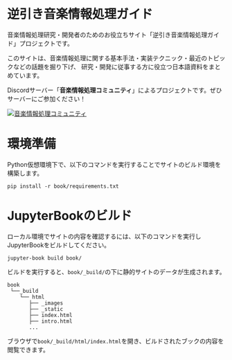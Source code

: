# 逆引き音楽情報処理ガイド

音楽情報処理研究・開発者のためのお役立ちサイト「逆引き音楽情報処理ガイド」プロジェクトです。

このサイトは、音楽情報処理に関する基本手法・実装テクニック・最近のトピックなどの話題を掘り下げ、 研究・開発に従事する方に役立つ日本語資料をまとめています。

Discordサーバー「**音楽情報処理コミュニティ**」によるプロジェクトです。ぜひサーバーにご参加ください！

<a href="https://discord.gg/RJRS8pmpwT">
        <img src="https://img.shields.io/discord/1319190512523280414?style=social&logo=discord&label=音楽情報処理コミュニティ"
            alt="音楽情報処理コミュニティ">
</a>

# 環境準備

Python仮想環境下で、以下のコマンドを実行することでサイトのビルド環境を構築します。

```
pip install -r book/requirements.txt
```

# JupyterBookのビルド
ローカル環境でサイトの内容を確認するには、以下のコマンドを実行しJupyterBookをビルドしてください。

```
jupyter-book build book/
```

ビルドを実行すると、`book/_build/`の下に静的サイトのデータが生成されます。

```
book
 └──_build
    └── html
       ├── _images
       ├── _static
       ├── index.html
       ├── intro.html
       ...
```

ブラウザで`book/_build/html/index.html`を開き、ビルドされたブックの内容を閲覧できます。